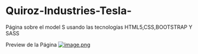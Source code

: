 ﻿# Quiroz-Industries-Tesla-
 Página sobre el model S usando las tecnologías HTML5,CSS,BOOTSTRAP Y SASS
 
 Preview de la Página
 [![image.png](https://i.postimg.cc/YCjnLJPg/image.png)](https://postimg.cc/dhPmzSwt)

